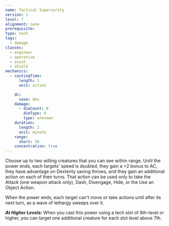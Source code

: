 ```yaml
---
name: Tactical Superiority
version: 1
level: 7
alignment: none
prerequisite: 
type: tech
tags:
  - damage
classes:
  - engineer
  - operative
  - scout
  - shield
mechanics:
  - castingTime:
      length: 1
      unit: action

    dc:
      save: dex
    damage:
      - dieCount: 0
        dieType: 0
        type: unknown
    duration:
      length: 1
      unit: minute
    range:
      short: 30
    concentration: true
---
```

Choose up to two willing creatures that you can see within range. Until the power ends, each targets' speed is doubled, they gain a +2 bonus to AC, they have advantage on Dexterity saving throws, and they gain an additional action on each of their turns. That action can be used only to take the Attack (one weapon attack only), Dash, Disengage, Hide, or the Use an Object Action. 

When the power ends, each target can't move or take actions until after its next turn, as a wave of lethargy sweeps over it.

***__At Higher Levels__:*** When you cast this power using a tech slot of 8th-level or higher, you can target one additional creature for each slot level above 7th.
    